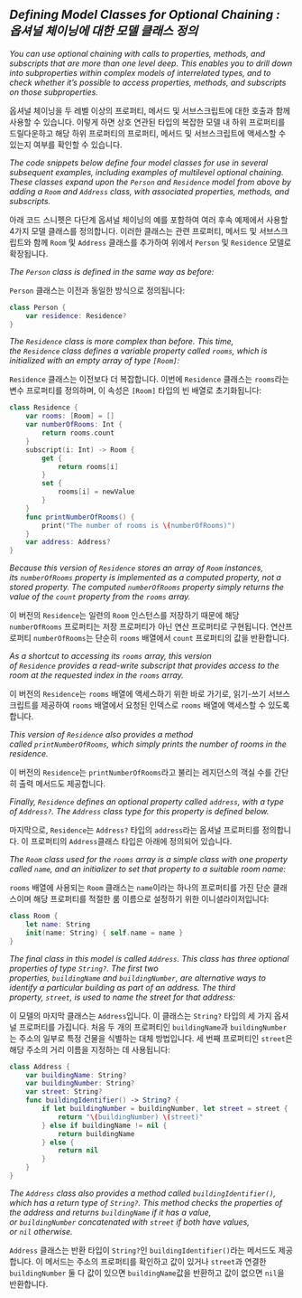 ## *Defining Model Classes for Optional Chaining : 옵셔널 체이닝에 대한 모델 클래스 정의*

*You can use optional chaining with calls to properties, methods, and subscripts that are more than one level deep. This enables you to drill down into subproperties within complex models of interrelated types, and to check whether it’s possible to access properties, methods, and subscripts on those subproperties.*

옵셔널 체이닝을 두 레벨 이상의 프로퍼티, 메서드 및 서브스크립트에 대한 호출과 함께 사용할 수 있습니다. 이렇게 하면 상호 연관된 타입의 복잡한 모델 내 하위 프로퍼티를 드릴다운하고 해당 하위 프로퍼티의 프로퍼티, 메서드 및 서브스크립트에 액세스할 수 있는지 여부를 확인할 수 있습니다.

*The code snippets below define four model classes for use in several subsequent examples, including examples of multilevel optional chaining. These classes expand upon the `Person` and `Residence` model from above by adding a `Room` and `Address` class, with associated properties, methods, and subscripts.*

아래 코드 스니펫은 다단계 옵셔널 체이닝의 예를 포함하여 여러 후속 예제에서 사용할 4가지 모델 클래스를 정의합니다. 이러한 클래스는 관련 프로퍼티, 메서드 및 서브스크립트와 함께 `Room` 및 `Address` 클래스를 추가하여 위에서 `Person` 및 `Residence` 모델로 확장됩니다.

*The `Person` class is defined in the same way as before:*

`Person` 클래스는 이전과 동일한 방식으로 정의됩니다:

```swift
class Person {
    var residence: Residence?
}
```

*The `Residence` class is more complex than before. This time, the `Residence` class defines a variable property called `rooms`, which is initialized with an empty array of type `[Room]`:*

`Residence` 클래스는 이전보다 더 복잡합니다. 이번에 `Residence` 클래스는 `rooms`라는 변수 프로퍼티를 정의하며, 이 속성은 `[Room]` 타입의 빈 배열로 초기화됩니다:

```swift
class Residence {
    var rooms: [Room] = []
    var numberOfRooms: Int {
        return rooms.count
    }
    subscript(i: Int) -> Room {
        get {
            return rooms[i]
        }
        set {
            rooms[i] = newValue
        }
    }
    func printNumberOfRooms() {
        print("The number of rooms is \(numberOfRooms)")
    }
    var address: Address?
}
```

*Because this version of `Residence` stores an array of `Room` instances, its `numberOfRooms` property is implemented as a computed property, not a stored property. The computed `numberOfRooms` property simply returns the value of the `count` property from the `rooms` array.*

이 버전의 `Residence`는 일련의 `Room` 인스턴스를 저장하기 때문에 해당 `numberOfRooms` 프로퍼티는 저장 프로퍼티가 아닌 연산 프로퍼티로 구현됩니다. 연산프로퍼티 `numberOfRooms`는 단순히 `rooms` 배열에서 `count` 프로퍼티의 값을 반환합니다.

*As a shortcut to accessing its `rooms` array, this version of `Residence` provides a read-write subscript that provides access to the room at the requested index in the `rooms` array.*

이 버전의 `Residence`는 `rooms` 배열에 액세스하기 위한 바로 가기로, 읽기-쓰기 서브스크립트를 제공하여 `rooms` 배열에서 요청된 인덱스로 `rooms` 배열에 액세스할 수 있도록 합니다.

*This version of `Residence` also provides a method called `printNumberOfRooms`, which simply prints the number of rooms in the residence.*

이 버전의 `Residence`는 `printNumberOfRooms`라고 불리는 레지던스의 객실 수를 간단히 출력 메서드도 제공합니다.

*Finally, `Residence` defines an optional property called `address`, with a type of `Address?`. The `Address` class type for this property is defined below.*

마지막으로, `Residence`는 `Address?` 타입의 `address`라는 옵셔널 프로퍼티를 정의합니다. 이 프로퍼티의 `Address`클래스 타입은 아래에 정의되어 있습니다.

*The `Room` class used for the `rooms` array is a simple class with one property called `name`, and an initializer to set that property to a suitable room name:*

`rooms` 배열에 사용되는 `Room` 클래스는 `name`이라는 하나의 프로퍼티를 가진 단순 클래스이며 해당 프로퍼티를 적절한 룸 이름으로 설정하기 위한 이니셜라이저입니다:

```swift
class Room {
    let name: String
    init(name: String) { self.name = name }
}
```

*The final class in this model is called `Address`. This class has three optional properties of type `String?`. The first two properties, `buildingName` and `buildingNumber`, are alternative ways to identify a particular building as part of an address. The third property, `street`, is used to name the street for that address:*

이 모델의 마지막 클래스는 `Address`입니다. 이 클래스는 `String?` 타입의 세 가지 옵셔널 프로퍼티를 가집니다. 처음 두 개의 프로퍼티인 `buildingName`과 `buildingNumber`는 주소의 일부로 특정 건물을 식별하는 대체 방법입니다. 세 번째 프로퍼티인 `street`은 해당 주소의 거리 이름을 지정하는 데 사용됩니다:

```swift
class Address {
    var buildingName: String?
    var buildingNumber: String?
    var street: String?
    func buildingIdentifier() -> String? {
        if let buildingNumber = buildingNumber, let street = street {
            return "\(buildingNumber) \(street)"
        } else if buildingName != nil {
            return buildingName
        } else {
            return nil
        }
    }
}
```

*The `Address` class also provides a method called `buildingIdentifier()`, which has a return type of `String?`. This method checks the properties of the address and returns `buildingName` if it has a value, or `buildingNumber` concatenated with `street` if both have values, or `nil` otherwise.*

`Address` 클래스는 반환 타입이 `String?`인 `buildingIdentifier()`라는 메서드도 제공합니다. 이 메서드는 주소의 프로퍼티를 확인하고 값이 있거나 `street`과 연결한 `buildingNumber` 둘 다 값이 있으면 `buildingName`값을 반환하고 값이 없으면 `nil`을 반환합니다.
